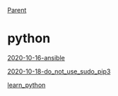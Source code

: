 [Parent](../README.md)

# python

[2020-10-16-ansible](./2020-10-16-ansible.md)

[2020-10-18-do_not_use_sudo_pip3](./2020-10-18-do_not_use_sudo_pip3.md)

[learn_python](./learn_python)

